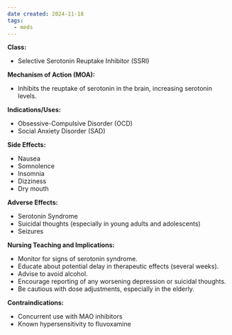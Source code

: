 ```yaml
---
date created: 2024-11-18
tags:
  - meds
---
```

**Class:**
- Selective Serotonin Reuptake Inhibitor (SSRI)

**Mechanism of Action (MOA):**
- Inhibits the reuptake of serotonin in the brain, increasing serotonin levels.

**Indications/Uses:**
- Obsessive-Compulsive Disorder (OCD)
- Social Anxiety Disorder (SAD)

**Side Effects:**
- Nausea
- Somnolence
- Insomnia
- Dizziness
- Dry mouth

**Adverse Effects:**
- Serotonin Syndrome
- Suicidal thoughts (especially in young adults and adolescents)
- Seizures

**Nursing Teaching and Implications:**
- Monitor for signs of serotonin syndrome.
- Educate about potential delay in therapeutic effects (several weeks).
- Advise to avoid alcohol.
- Encourage reporting of any worsening depression or suicidal thoughts.
- Be cautious with dose adjustments, especially in the elderly.

**Contraindications:**
- Concurrent use with MAO inhibitors
- Known hypersensitivity to fluvoxamine